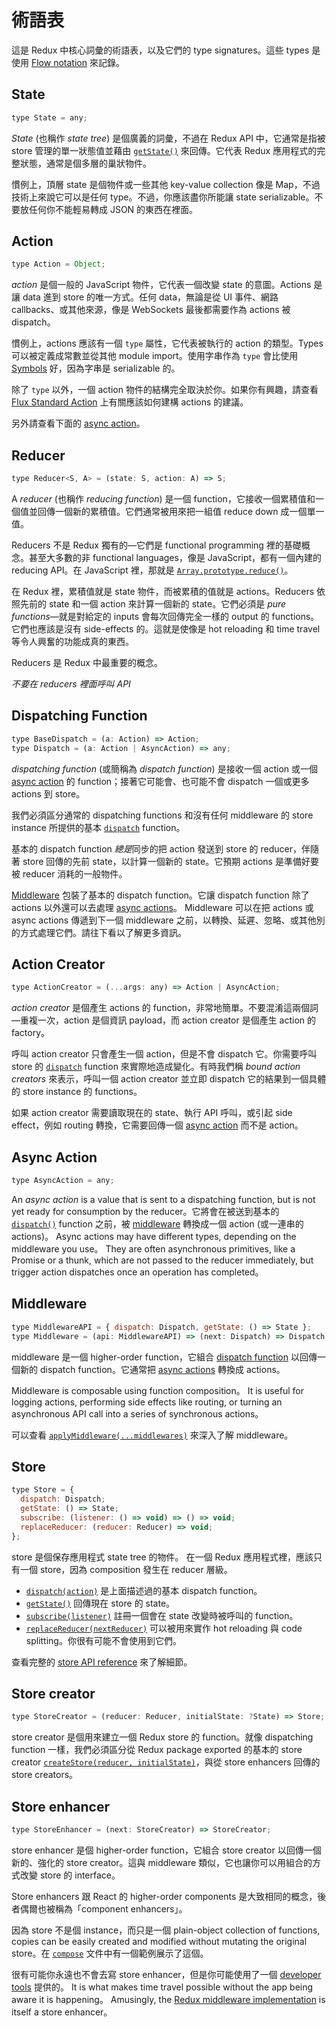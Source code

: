 # 術語表

這是 Redux 中核心詞彙的術語表，以及它們的 type signatures。這些 types 是使用 [Flow notation](http://flowtype.org/docs/quick-reference.html) 來記錄。

## State

```js
type State = any;
```

*State* (也稱作 *state tree*) 是個廣義的詞彙，不過在 Redux API 中，它通常是指被 store 管理的單一狀態值並藉由 [`getState()`](api/Store.md#getState) 來回傳。它代表 Redux 應用程式的完整狀態，通常是個多層的巢狀物件。

慣例上，頂層 state 是個物件或一些其他 key-value collection 像是 Map，不過技術上來說它可以是任何 type。不過，你應該盡你所能讓 state serializable。不要放任何你不能輕易轉成 JSON 的東西在裡面。

## Action

```js
type Action = Object;
```

*action* 是個一般的 JavaScript 物件，它代表一個改變 state 的意圖。Actions 是讓 data 進到 store 的唯一方式。任何 data，無論是從 UI 事件、網路 callbacks、或其他來源，像是 WebSockets 最後都需要作為 actions 被 dispatch。

慣例上，actions 應該有一個 `type` 屬性，它代表被執行的 action 的類型。Types 可以被定義成常數並從其他 module import。使用字串作為 `type` 會比使用 [Symbols](https://developer.mozilla.org/en/docs/Web/JavaScript/Reference/Global_Objects/Symbol) 好，因為字串是 serializable 的。

除了 `type` 以外，一個 action 物件的結構完全取決於你。如果你有興趣，請查看 [Flux Standard Action](https://github.com/acdlite/flux-standard-action) 上有關應該如何建構 actions 的建議。

另外請查看下面的 [async action](#async-action)。

## Reducer

```js
type Reducer<S, A> = (state: S, action: A) => S;
```

A *reducer* (也稱作 *reducing function*) 是一個 function，它接收一個累積值和一個值並回傳一個新的累積值。它們通常被用來把一組值 reduce down 成一個單一值。

Reducers 不是 Redux 獨有的—它們是 functional programming 裡的基礎概念。甚至大多數的非 functional languages，像是 JavaScript，都有一個內建的 reducing API。在 JavaScript 裡，那就是 [`Array.prototype.reduce()`](https://developer.mozilla.org/en-US/docs/Web/JavaScript/Reference/Global_Objects/Array/Reduce)。

在 Redux 裡，累積值就是 state 物件，而被累積的值就是 actions。Reducers 依照先前的 state 和一個 action 來計算一個新的 state。它們必須是 *pure functions*—就是對給定的 inputs 會每次回傳完全一樣的 output 的 functions。它們也應該是沒有 side-effects 的。這就是使像是 hot reloading 和 time travel 等令人興奮的功能成真的東西。

Reducers 是 Redux 中最重要的概念。

*不要在 reducers 裡面呼叫 API*

## Dispatching Function

```js
type BaseDispatch = (a: Action) => Action;
type Dispatch = (a: Action | AsyncAction) => any;
```

*dispatching function* (或簡稱為 *dispatch function*) 是接收一個 action 或一個 [async action](#async-action) 的 function；接著它可能會、也可能不會 dispatch 一個或更多 actions 到 store。

我們必須區分通常的 dispatching functions 和沒有任何 middleware 的 store instance 所提供的基本 [`dispatch`](api/Store.md#dispatch) function。

基本的 dispatch function *總是*同步的把 action 發送到 store 的 reducer，伴隨著 store 回傳的先前 state，以計算一個新的 state。它預期 actions 是準備好要被 reducer 消耗的一般物件。

[Middleware](#middleware) 包裝了基本的 dispatch function。它讓 dispatch function 除了 actions 以外還可以去處理 [async actions](#async-action)。 Middleware 可以在把 actions 或 async actions 傳遞到下一個 middleware 之前，以轉換、延遲、忽略、或其他別的方式處理它們。請往下看以了解更多資訊。

## Action Creator

```js
type ActionCreator = (...args: any) => Action | AsyncAction;
```

*action creator* 是個產生 actions 的 function，非常地簡單。不要混淆這兩個詞—重複一次，action 是個資訊 payload，而 action creator 是個產生 action 的 factory。

呼叫 action creator 只會產生一個 action，但是不會 dispatch 它。你需要呼叫 store 的 [`dispatch`](api/Store.md#dispatch) function 來實際地造成變化。有時我們稱 *bound action creators* 來表示，呼叫一個 action creator 並立即 dispatch 它的結果到一個具體的 store instance 的 functions。

如果 action creator 需要讀取現在的 state、執行 API 呼叫，或引起 side effect，例如 routing 轉換，它需要回傳一個 [async action](#async-action) 而不是 action。

## Async Action

```js
type AsyncAction = any;
```

An *async action* is a value that is sent to a dispatching function, but is not yet ready for consumption by the reducer。它將會在被送到基本的 [`dispatch()`](api/Store.md#dispatch) function 之前，被 [middleware](#middleware) 轉換成一個 action (或一連串的 actions)。 Async actions may have different types, depending on the middleware you use。 They are often asynchronous primitives, like a Promise or a thunk, which are not passed to the reducer immediately, but trigger action dispatches once an operation has completed。

## Middleware

```js
type MiddlewareAPI = { dispatch: Dispatch, getState: () => State };
type Middleware = (api: MiddlewareAPI) => (next: Dispatch) => Dispatch;
```

middleware 是一個 higher-order function，它組合 [dispatch function](#dispatching-function) 以回傳一個新的 dispatch function。它通常把 [async actions](#async-action) 轉換成 actions。

Middleware is composable using function composition。 It is useful for logging actions, performing side effects like routing, or turning an asynchronous API call into a series of synchronous actions。

可以查看 [`applyMiddleware(...middlewares)`](./api/applyMiddleware.md) 來深入了解 middleware。

## Store

```js
type Store = {
  dispatch: Dispatch;
  getState: () => State;
  subscribe: (listener: () => void) => () => void;
  replaceReducer: (reducer: Reducer) => void;
};
```

store 是個保存應用程式 state tree 的物件。
在一個 Redux 應用程式裡，應該只有一個 store，因為 composition 發生在 reducer 層級。

- [`dispatch(action)`](api/Store.md#dispatch) 是上面描述過的基本 dispatch function。
- [`getState()`](api/Store.md#getState) 回傳現在 store 的 state。
- [`subscribe(listener)`](api/Store.md#subscribe) 註冊一個會在 state 改變時被呼叫的 function。
- [`replaceReducer(nextReducer)`](api/Store.md#replaceReducer) 可以被用來實作 hot reloading 與 code splitting。你很有可能不會使用到它們。

查看完整的 [store API reference](api/Store.md#dispatch) 來了解細節。

## Store creator

```js
type StoreCreator = (reducer: Reducer, initialState: ?State) => Store;
```

store creator 是個用來建立一個 Redux store 的 function。就像 dispatching function 一樣，我們必須區分從 Redux package exported 的基本的 store creator [`createStore(reducer, initialState)`](api/createStore.md)，與從 store enhancers 回傳的 store creators。

## Store enhancer

```js
type StoreEnhancer = (next: StoreCreator) => StoreCreator;
```

store enhancer 是個 higher-order function，它組合 store creator 以回傳一個新的、強化的 store creator。這與 middleware 類似，它也讓你可以用組合的方式改變 store 的 interface。

Store enhancers 跟 React 的 higher-order components 是大致相同的概念，後者偶爾也被稱為「component enhancers」。

因為 store 不是個 instance，而只是一個 plain-object collection of functions, copies can be easily created and modified without mutating the original store。在 [`compose`](api/compose.md) 文件中有一個範例展示了這個。

很有可能你永遠也不會去寫 store enhancer，但是你可能使用了一個 [developer tools](https://github.com/gaearon/redux-devtools) 提供的。 It is what makes time travel possible without the app being aware it is happening。 Amusingly, the [Redux middleware implementation](api/applyMiddleware.md) is itself a store enhancer。
